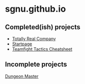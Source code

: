 # sgnu.github.io

## Completed(ish) projects
* <a href="CompanyPage/Index.html">Totally Real Company</a>
* <a href="Startpage/Startpage.html">Startpage</a>
* <a href="tft">Teamfight Tactics Cheatsheet</a>

## Incomplete projects
<a href="DungeonMaster">Dungeon Master</a>
